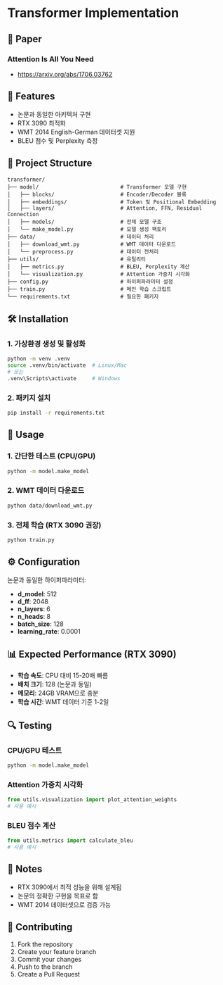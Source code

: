 # Transformer Implementation

## 📖 Paper
### Attention Is All You Need
- https://arxiv.org/abs/1706.03762

## 🚀 Features
- 논문과 동일한 아키텍처 구현
- RTX 3090 최적화
- WMT 2014 English-German 데이터셋 지원
- BLEU 점수 및 Perplexity 측정

## 📁 Project Structure
```
transformer/
├── model/                          # Transformer 모델 구현
│   ├── blocks/                     # Encoder/Decoder 블록
│   ├── embeddings/                 # Token 및 Positional Embedding
│   ├── layers/                     # Attention, FFN, Residual Connection
│   ├── models/                     # 전체 모델 구조
│   └── make_model.py               # 모델 생성 팩토리
├── data/                           # 데이터 처리
│   ├── download_wmt.py             # WMT 데이터 다운로드
│   └── preprocess.py               # 데이터 전처리
├── utils/                          # 유틸리티
│   ├── metrics.py                  # BLEU, Perplexity 계산
│   └── visualization.py            # Attention 가중치 시각화
├── config.py                       # 하이퍼파라미터 설정
├── train.py                        # 메인 학습 스크립트
└── requirements.txt                # 필요한 패키지
```

## 🛠️ Installation

### 1. 가상환경 생성 및 활성화
```bash
python -m venv .venv
source .venv/bin/activate  # Linux/Mac
# 또는
.venv\Scripts\activate     # Windows
```

### 2. 패키지 설치
```bash
pip install -r requirements.txt
```

## 🚀 Usage

### 1. 간단한 테스트 (CPU/GPU)
```bash
python -m model.make_model
```

### 2. WMT 데이터 다운로드
```bash
python data/download_wmt.py
```

### 3. 전체 학습 (RTX 3090 권장)
```bash
python train.py
```

## ⚙️ Configuration

논문과 동일한 하이퍼파라미터:
- **d_model**: 512
- **d_ff**: 2048
- **n_layers**: 6
- **n_heads**: 8
- **batch_size**: 128
- **learning_rate**: 0.0001

## 📊 Expected Performance (RTX 3090)

- **학습 속도**: CPU 대비 15-20배 빠름
- **배치 크기**: 128 (논문과 동일)
- **메모리**: 24GB VRAM으로 충분
- **학습 시간**: WMT 데이터 기준 1-2일

## 🔍 Testing

### CPU/GPU 테스트
```bash
python -m model.make_model
```

### Attention 가중치 시각화
```python
from utils.visualization import plot_attention_weights
# 사용 예시
```

### BLEU 점수 계산
```python
from utils.metrics import calculate_bleu
# 사용 예시
```

## 📝 Notes

- RTX 3090에서 최적 성능을 위해 설계됨
- 논문의 정확한 구현을 목표로 함
- WMT 2014 데이터셋으로 검증 가능

## 🤝 Contributing

1. Fork the repository
2. Create your feature branch
3. Commit your changes
4. Push to the branch
5. Create a Pull Request